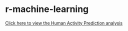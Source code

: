 # r-machine-learning

[Click here to view the Human Activity Prediction analysis](https://v-chebolu.github.io/r-machine-learning/har.html)
